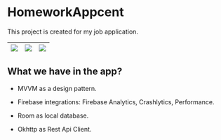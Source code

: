 # HomeworkAppcent

This project is created for my job application.

| ![](extras/Images/Home.png) | ![](extras/Images/Favorite.png) | ![](extras/Images/Game.png) |
|:-------------------------|:-------------------------|:-------------------------|

## What we have in the app?

- MVVM as a design pattern.

- Firebase integrations: Firebase Analytics, Crashlytics, Performance.

- Room as local database.

- Okhttp as Rest Api Client.
